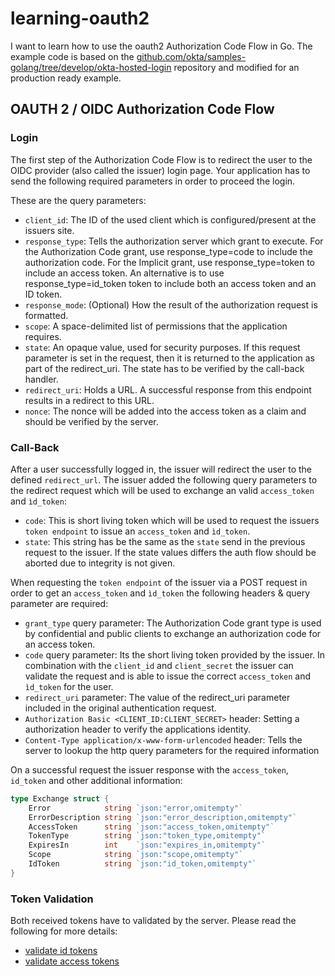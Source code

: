 # learning-oauth2

I want to learn how to use the oauth2 Authorization Code Flow in Go. The example code is based on the [github.com/okta/samples-golang/tree/develop/okta-hosted-login](https://github.com/okta/samples-golang/tree/develop/okta-hosted-login) repository and modified for an production ready example.


## OAUTH 2 / OIDC Authorization Code Flow

### Login

The first step of the Authorization Code Flow is to redirect the user to the OIDC provider (also called the issuer) login page. Your application has to send the following required parameters in order to proceed the login.

These are the query parameters:

- `client_id`: The ID of the used client which is configured/present at the issuers site.
- `response_type`: Tells the authorization server which grant to execute. For the Authorization Code grant, use response_type=code to include the authorization code. For the Implicit grant, use response_type=token to include an access token. An alternative is to use response_type=id_token token to include both an access token and an ID token.
- `response_mode`: (Optional) How the result of the authorization request is formatted.
- `scope`: A space-delimited list of permissions that the application requires.
- `state`: An opaque value, used for security purposes. If this request parameter is set in the request, then it is returned to the application as part of the redirect_uri. The state has to be verified by the call-back handler.
- `redirect_uri`: Holds a URL. A successful response from this endpoint results in a redirect to this URL.
- `nonce`: The nonce will be added into the access token as a claim and should be verified by the server.

### Call-Back

After a user successfully logged in, the issuer will redirect the user to the defined `redirect_url`. The issuer added the following query parameters to the redirect request which will be used to exchange an valid `access_token` and `ìd_token`:

- `code`: This is short living token which will be used to request the issuers `token endpoint` to issue an `access_token` and `ìd_token`.
- `state`: This string has be the same as the `state` send in the previous request to the issuer. If the state values differs the auth flow should be aborted due to integrity is not given.

When requesting the `token endpoint` of the issuer via a POST request in order to get an `access_token` and `ìd_token` the following headers & query parameter are required:

- `grant_type` query parameter: The Authorization Code grant type is used by confidential and public clients to exchange an authorization code for an access token.
- `code` query parameter: Its the short living token provided by the issuer. In combination with the `client_id` and `client_secret` the issuer can validate the request and is able to issue the correct `access_token` and `ìd_token` for the user.
- `redirect_uri` parameter: The value of the redirect_uri parameter included in the original authentication request.
- `Authorization Basic <CLIENT_ID:CLIENT_SECRET>` header: Setting a authorization header to verify the applications identity.
- `Content-Type application/x-www-form-urlencoded` header: Tells the server to lookup the http query parameters for the required information

On a successful request the issuer response with the `access_token`, `id_token` and other additional information:

```go
type Exchange struct {
	Error            string `json:"error,omitempty"`
	ErrorDescription string `json:"error_description,omitempty"`
	AccessToken      string `json:"access_token,omitempty"`
	TokenType        string `json:"token_type,omitempty"`
	ExpiresIn        int    `json:"expires_in,omitempty"`
	Scope            string `json:"scope,omitempty"`
	IdToken          string `json:"id_token,omitempty"`
}
```

### Token Validation

Both received tokens have to validated by the server. Please read the following for more details:

- [validate id tokens](https://auth0.com/docs/tokens/id-tokens/validate-id-tokens)
- [validate access tokens](https://auth0.com/docs/tokens/access-tokens/validate-access-tokens)
